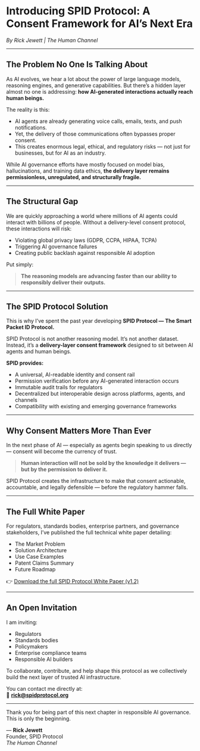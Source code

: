 # Introducing SPID Protocol: A Consent Framework for AI’s Next Era
*By Rick Jewett | The Human Channel*

---

## The Problem No One Is Talking About

As AI evolves, we hear a lot about the power of large language models, reasoning engines, and generative capabilities. But there’s a hidden layer almost no one is addressing: **how AI-generated interactions actually reach human beings.**

The reality is this:

- AI agents are already generating voice calls, emails, texts, and push notifications.
- Yet, the delivery of those communications often bypasses proper consent.
- This creates enormous legal, ethical, and regulatory risks — not just for businesses, but for AI as an industry.

While AI governance efforts have mostly focused on model bias, hallucinations, and training data ethics, **the delivery layer remains permissionless, unregulated, and structurally fragile.**

---

## The Structural Gap

We are quickly approaching a world where millions of AI agents could interact with billions of people. Without a delivery-level consent protocol, these interactions will risk:

- Violating global privacy laws (GDPR, CCPA, HIPAA, TCPA)
- Triggering AI governance failures
- Creating public backlash against responsible AI adoption

Put simply:

> **The reasoning models are advancing faster than our ability to responsibly deliver their outputs.**

---

## The SPID Protocol Solution

This is why I’ve spent the past year developing **SPID Protocol — The Smart Packet ID Protocol.**

SPID Protocol is not another reasoning model. It’s not another dataset.  
Instead, it’s a **delivery-layer consent framework** designed to sit between AI agents and human beings.

**SPID provides:**

- A universal, AI-readable identity and consent rail
- Permission verification before any AI-generated interaction occurs
- Immutable audit trails for regulators
- Decentralized but interoperable design across platforms, agents, and channels
- Compatibility with existing and emerging governance frameworks

---

## Why Consent Matters More Than Ever

In the next phase of AI — especially as agents begin speaking to us directly — consent will become the currency of trust.

> **Human interaction will not be sold by the knowledge it delivers — but by the permission to deliver it.**

SPID Protocol creates the infrastructure to make that consent actionable, accountable, and legally defensible — before the regulatory hammer falls.

---

## The Full White Paper

For regulators, standards bodies, enterprise partners, and governance stakeholders, I’ve published the full technical white paper detailing:

- The Market Problem
- Solution Architecture
- Use Case Examples
- Patent Claims Summary
- Future Roadmap

👉 [Download the full SPID Protocol White Paper (v1.2)](https://www.overleaf.com/read/cxxtnfvfyxvr#9d719a)

---

## An Open Invitation

I am inviting:

- Regulators
- Standards bodies
- Policymakers
- Enterprise compliance teams
- Responsible AI builders

To collaborate, contribute, and help shape this protocol as we collectively build the next layer of trusted AI infrastructure.

You can contact me directly at:  
📧 **rick@spidprotocol.org**

---

Thank you for being part of this next chapter in responsible AI governance. This is only the beginning.

— **Rick Jewett**  
Founder, SPID Protocol  
*The Human Channel*
